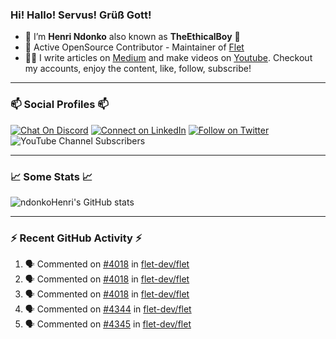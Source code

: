 ### Hi! Hallo! Servus! Grüß Gott!

- 🙂  I’m **Henri Ndonko** also known as **TheEthicalBoy** 👾
- 🚀  Active OpenSource Contributor - Maintainer of [Flet](https://github.com/flet-dev/flet) 
- 👨‍🏫  I write articles on [Medium](https://ndonkohenri.medium.com/) and make videos on [Youtube](https://youtube.com/@ndonkoHenri). Checkout my accounts, enjoy the content, like, follow, subscribe!

---

### 📫 Social Profiles 📫

[![Chat On Discord](https://img.shields.io/badge/--discord?label=Username=the_ethical_boy&logo=Discord&style=social)](https://github.com/ndonkoHenri) 
[![Connect on LinkedIn](https://img.shields.io/badge/--linkedin?label=LinkedIn&logo=LinkedIn&style=social)](https://www.linkedin.com/in/ndonkohenri) 
[![Follow on Twitter](https://img.shields.io/badge/--twitter?label=Twitter&logo=Twitter&style=social)](https://twitter.com/ndonkoHenri)
![YouTube Channel Subscribers](https://img.shields.io/youtube/channel/subscribers/UC2j9sVx0O7M8CebjMtyCuNQ?style=social&label=Youtube&link=https%3A%2F%2Fyoutube.com%2F%40ndonkoHenri)

---

### 📈 Some Stats 📈

<!-- <a href="https://github.com/ndonkoHenri">
<img src="https://github.com/ndonkoHenri/github-stats/blob/master/generated/overview.svg#gh-dark-mode-only" />
<img src="https://github.com/ndonkoHenri/github-stats/blob/master/generated/languages.svg#gh-dark-mode-only" />
<img src="https://github.com/ndonkoHenri/github-stats/blob/master/generated/overview.svg#gh-light-mode-only" />
<img src="https://github.com/ndonkoHenri/github-stats/blob/master/generated/languages.svg#gh-light-mode-only" />
</a> -->

<!-- ![ndonkoHenri's GitHub stats](https://github-readme-stats.vercel.app/api?username=ndonkoHenri&show_icons=true) -->

![ndonkoHenri's GitHub stats](https://github-readme-stats.vercel.app/api?username=ndonkoHenri&theme=tokyonight&show_icons=true&title_color=fff&text_color=fff)

<!-- [![Top Langs](https://github-readme-stats.vercel.app/api/top-langs/?username=ndonkoHenri)](https://github.com/ndonkoHenri/github-readme-stats) -->

---

### :zap: Recent GitHub Activity :zap:

<!--START_SECTION:activity-->
1. 🗣 Commented on [#4018](https://github.com/flet-dev/flet/pull/4018#issuecomment-2466936018) in [flet-dev/flet](https://github.com/flet-dev/flet)
2. 🗣 Commented on [#4018](https://github.com/flet-dev/flet/pull/4018#issuecomment-2466683627) in [flet-dev/flet](https://github.com/flet-dev/flet)
3. 🗣 Commented on [#4018](https://github.com/flet-dev/flet/pull/4018#issuecomment-2466683628) in [flet-dev/flet](https://github.com/flet-dev/flet)
4. 🗣 Commented on [#4344](https://github.com/flet-dev/flet/issues/4344#issuecomment-2466207141) in [flet-dev/flet](https://github.com/flet-dev/flet)
5. 🗣 Commented on [#4345](https://github.com/flet-dev/flet/issues/4345#issuecomment-2466206597) in [flet-dev/flet](https://github.com/flet-dev/flet)
<!--END_SECTION:activity-->
